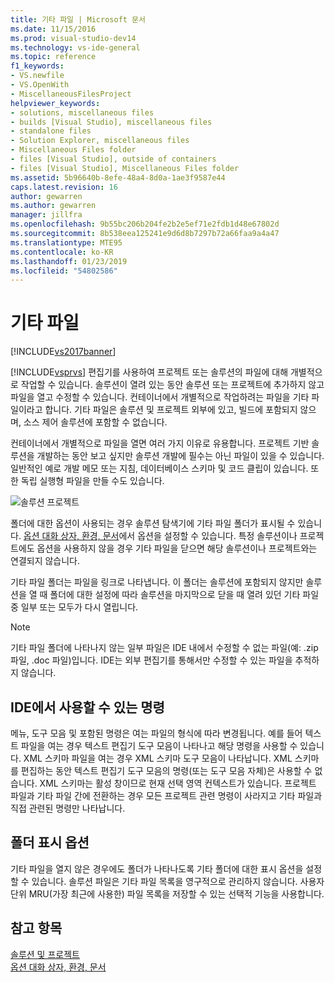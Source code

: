 ```yaml
---
title: 기타 파일 | Microsoft 문서
ms.date: 11/15/2016
ms.prod: visual-studio-dev14
ms.technology: vs-ide-general
ms.topic: reference
f1_keywords:
- VS.newfile
- VS.OpenWith
- MiscellaneousFilesProject
helpviewer_keywords:
- solutions, miscellaneous files
- builds [Visual Studio], miscellaneous files
- standalone files
- Solution Explorer, miscellaneous files
- Miscellaneous Files folder
- files [Visual Studio], outside of containers
- files [Visual Studio], Miscellaneous Files folder
ms.assetid: 5b96640b-8efe-48a4-8d0a-1ae3f9587e44
caps.latest.revision: 16
author: gewarren
ms.author: gewarren
manager: jillfra
ms.openlocfilehash: 9b55bc206b204fe2b2e5ef71e2fdb1d48e67802d
ms.sourcegitcommit: 8b538eea125241e9d6d8b7297b72a66faa9a4a47
ms.translationtype: MTE95
ms.contentlocale: ko-KR
ms.lasthandoff: 01/23/2019
ms.locfileid: "54802586"
---
```

# <a name="miscellaneous-files"></a>기타 파일
[!INCLUDE[vs2017banner](../../includes/vs2017banner.md)]

  
[!INCLUDE[vsprvs](../../includes/vsprvs-md.md)] 편집기를 사용하여 프로젝트 또는 솔루션의 파일에 대해 개별적으로 작업할 수 있습니다. 솔루션이 열려 있는 동안 솔루션 또는 프로젝트에 추가하지 않고 파일을 열고 수정할 수 있습니다. 컨테이너에서 개별적으로 작업하려는 파일을 기타 파일이라고 합니다. 기타 파일은 솔루션 및 프로젝트 외부에 있고, 빌드에 포함되지 않으며, 소스 제어 솔루션에 포함할 수 없습니다.  
  
 컨테이너에서 개별적으로 파일을 열면 여러 가지 이유로 유용합니다. 프로젝트 기반 솔루션을 개발하는 동안 보고 싶지만 솔루션 개발에 필수는 아닌 파일이 있을 수 있습니다. 일반적인 예로 개발 메모 또는 지침, 데이터베이스 스키마 및 코드 클립이 있습니다. 또한 독립 실행형 파일을 만들 수도 있습니다.  
  
 ![솔루션 프로젝트](../../ide/reference/media/projects-solutions-misc.gif "Projects_Solutions_Misc")  
  
 폴더에 대한 옵션이 사용되는 경우 솔루션 탐색기에 기타 파일 폴더가 표시될 수 있습니다. [옵션 대화 상자, 환경, 문서](../../ide/reference/documents-environment-options-dialog-box.md)에서 옵션을 설정할 수 있습니다. 특정 솔루션이나 프로젝트에도 옵션을 사용하지 않을 경우 기타 파일을 닫으면 해당 솔루션이나 프로젝트와는 연결되지 않습니다.  
  
 기타 파일 폴더는 파일을 링크로 나타냅니다. 이 폴더는 솔루션에 포함되지 않지만 솔루션을 열 때 폴더에 대한 설정에 따라 솔루션을 마지막으로 닫을 때 열려 있던 기타 파일 중 일부 또는 모두가 다시 열립니다.  
  
> [!NOTE]
>  기타 파일 폴더에 나타나지 않는 일부 파일은 IDE 내에서 수정할 수 없는 파일(예: .zip 파일, .doc 파일)입니다. IDE는 외부 편집기를 통해서만 수정할 수 있는 파일을 추적하지 않습니다.  
  
## <a name="commands-available-in-the-ide"></a>IDE에서 사용할 수 있는 명령  
 메뉴, 도구 모음 및 포함된 명령은 여는 파일의 형식에 따라 변경됩니다. 예를 들어 텍스트 파일을 여는 경우 텍스트 편집기 도구 모음이 나타나고 해당 명령을 사용할 수 있습니다. XML 스키마 파일을 여는 경우 XML 스키마 도구 모음이 나타납니다. XML 스키마를 편집하는 동안 텍스트 편집기 도구 모음의 명령(또는 도구 모음 자체)은 사용할 수 없습니다. XML 스키마는 활성 창이므로 현재 선택 영역 컨텍스트가 있습니다. 프로젝트 파일과 기타 파일 간에 전환하는 경우 모든 프로젝트 관련 명령이 사라지고 기타 파일과 직접 관련된 명령만 나타납니다.  
  
## <a name="folder-display-options"></a>폴더 표시 옵션  
 기타 파일을 열지 않은 경우에도 폴더가 나타나도록 기타 폴더에 대한 표시 옵션을 설정할 수 있습니다. 솔루션 파일은 기타 파일 목록을 영구적으로 관리하지 않습니다. 사용자 단위 MRU(가장 최근에 사용한) 파일 목록을 저장할 수 있는 선택적 기능을 사용합니다.  
  
## <a name="see-also"></a>참고 항목  
 [솔루션 및 프로젝트](../../ide/solutions-and-projects-in-visual-studio.md)   
 [옵션 대화 상자, 환경, 문서](../../ide/reference/documents-environment-options-dialog-box.md)
